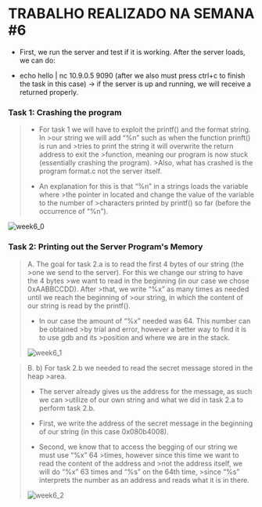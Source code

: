 # TRABALHO REALIZADO NA SEMANA #6

- First, we run the server and test if it is working. After the server loads, we can do:

- echo hello | nc 10.9.0.5 9090 (after we also must press ctrl+c to finish the task in this case) -> if the server is up and running, we will receive a returned properly.

### Task 1: Crashing the program

>- For task 1 we will have to exploit the printf() and the format string. In >our string we will add “%n” such as when the function prinft() is run and >tries to print the string it will overwrite the return address to exit the >function, meaning our program is now stuck (essentially crashing the program). >Also, what has crashed is the program format.c not the server itself.
>
>- An explanation for this is that “%n” in a strings loads the variable where >the pointer in located and change the value of the variable to the number of >characters printed by printf() so far (before the occurrence of “%n”).

![week6_0](https://cdn.discordapp.com/attachments/913904956468252695/915279478559748156/unknown.png)

### Task 2: Printing out the Server Program's Memory

>A. The goal for task 2.a is to read the first 4 bytes of our string (the >one we send to the server). For this we change our string to have the 4 bytes >we want to read in the beginning (in our case we chose 0xAABBCCDD). After >that, we write “%x” as many times as needed until we reach the beginning of >our string, in which the content of our string is read by the printf().
>
>- In our case the amount of “%x” needed was 64. This number can be obtained >by trial and error, however a better way to find it is to use gdb and its >position and where we are in the stack.
>
>![week6_1](https://cdn.discordapp.com/attachments/913904956468252695/915282120258228264/week6_task2a.jpg)

>B. b)	For task 2.b we needed to read the secret message stored in the heap >area.
>
>- The server already gives us the address for the message, as such we can >utilize of our own string and what we did in task 2.a to perform task 2.b.
>
>- First, we write the address of the secret message in the beginning of our string (in this case 0x080b4008).
>
>- Second, we know that to access the begging of our string we must use “%x” 64 >times, however since this time we want to read the content of the address and >not the address itself, we will do “%x” 63 times and “%s” on the 64th time, >since “%s” interprets the number as an address and reads what it is in there.
>
>![week6_2](https://cdn.discordapp.com/attachments/913904956468252695/915282967813836911/week6_task2b.jpg)
>



